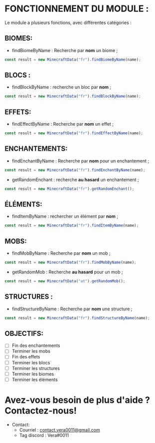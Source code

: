 # **FONCTIONNEMENT DU MODULE :**
Le module a plusieurs fonctions, avec différentes catégories :

## __**BIOMES**:__
- findBiomeByName : Recherche par **nom** un biome ;
```js
const result = new MinecraftData("fr").findBiomeByName(name);
```

## __**BLOCS :**__
- findBlockByName : recherche un bloc par **nom** ;
```js
const result = new MinecraftData("fr").findBlockByName(name);
```

## __**EFFETS:**__
- findEffectByName : Recherche par **nom** un effet ;
```js
const result = new MinecraftData("fr").findEffectByName(name);
```

## __**ENCHANTEMENTS:**__
- findEnchantByName : Recherche par **nom** pour un enchantement ;
```js
const result = new MinecraftData("fr").findEnchantByName(name);
```
- getRandomEnchant : recherche **au hasard** un enchantement ;
```js
const result = new MinecraftData("fr").getRandomEnchant();
```

## __**ÉLÉMENTS:**__
- findItemByName : rechercher un élément par **nom** ;
```js
const result = new MinecraftData("fr").findItemByName(name);
```

## __**MOBS:**__
- findMobByName : Recherche par **nom** un mob ;
```js
const result = new MinecraftData("fr").findMobByName(name);
```
- getRandomMob : Recherche **au hasard** pour un mob ;
```js
const result = new MinecraftData("at").getRandomMob();
```

## __**STRUCTURES :**__
- findStructureByName : Recherche par **nom** une structure ;
```js
const result = new MinecraftData("fr").findStructureByName(name);
```

## **OBJECTIFS:**
- [ ] Fin des enchantements
- [ ] Terminer les mobs
- [ ] Fin des effets
- [ ] Terminer les blocs
- [ ] Terminer les structures
- [ ] Terminer les biomes
- [ ] Terminer les éléments

# Avez-vous besoin de plus d'aide ? Contactez-nous!
- Contact:
  - Courriel : contact.vera0011@gmail.com
  - Tag discord : Vera#0011